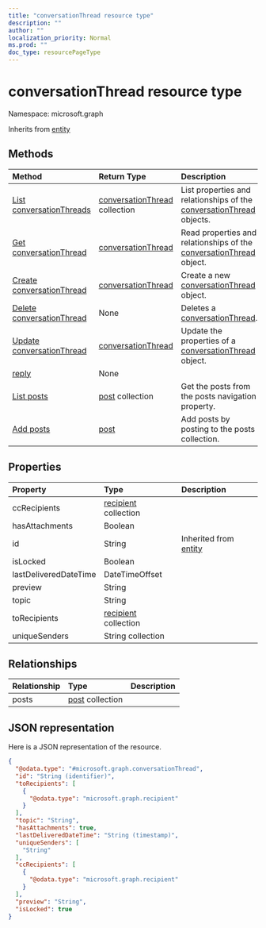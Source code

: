 ```yaml
---
title: "conversationThread resource type"
description: ""
author: ""
localization_priority: Normal
ms.prod: ""
doc_type: resourcePageType
---
```


# conversationThread resource type


Namespace: microsoft.graph




Inherits from [entity](../resources/entity.md)

## Methods
|Method|Return Type|Description|
|:---|:---|:---|
|[List conversationThreads](../api/conversationthread-list.md)|[conversationThread](../resources/conversationthread.md) collection|List properties and relationships of the [conversationThread](../resources/conversationthread.md) objects.|
|[Get conversationThread](../api/conversationthread-get.md)|[conversationThread](../resources/conversationthread.md)|Read properties and relationships of the [conversationThread](../resources/conversationthread.md) object.|
|[Create conversationThread](../api/conversationthread-create.md)|[conversationThread](../resources/conversationthread.md)|Create a new [conversationThread](../resources/conversationthread.md) object.|
|[Delete conversationThread](../api/conversationthread-delete.md)|None|Deletes a [conversationThread](../resources/conversationthread.md).|
|[Update conversationThread](../api/conversationthread-update.md)|[conversationThread](../resources/conversationthread.md)|Update the properties of a [conversationThread](../resources/conversationthread.md) object.|
|[reply](../api/conversationthread-reply.md)|None||
|[List posts](../api/conversationthread-list-posts.md)|[post](../resources/post.md) collection|Get the posts from the posts navigation property.|
|[Add posts](../api/conversationthread-post-posts.md)|[post](../resources/post.md)|Add posts by posting to the posts collection.|

## Properties
|Property|Type|Description|
|:---|:---|:---|
|ccRecipients|[recipient](../resources/recipient.md) collection||
|hasAttachments|Boolean||
|id|String| Inherited from [entity](../resources/entity.md)|
|isLocked|Boolean||
|lastDeliveredDateTime|DateTimeOffset||
|preview|String||
|topic|String||
|toRecipients|[recipient](../resources/recipient.md) collection||
|uniqueSenders|String collection||

## Relationships
|Relationship|Type|Description|
|:---|:---|:---|
|posts|[post](../resources/post.md) collection||

## JSON representation
Here is a JSON representation of the resource.
<!-- {
  "blockType": "resource",
  "keyProperty": "id",
  "@odata.type": "microsoft.graph.conversationThread",
  "baseType": "microsoft.graph.entity",
  "openType": false
}
-->
``` json
{
  "@odata.type": "#microsoft.graph.conversationThread",
  "id": "String (identifier)",
  "toRecipients": [
    {
      "@odata.type": "microsoft.graph.recipient"
    }
  ],
  "topic": "String",
  "hasAttachments": true,
  "lastDeliveredDateTime": "String (timestamp)",
  "uniqueSenders": [
    "String"
  ],
  "ccRecipients": [
    {
      "@odata.type": "microsoft.graph.recipient"
    }
  ],
  "preview": "String",
  "isLocked": true
}
```


